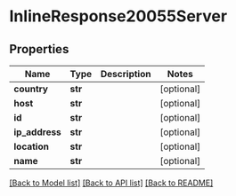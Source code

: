 # InlineResponse20055Server

## Properties
Name | Type | Description | Notes
------------ | ------------- | ------------- | -------------
**country** | **str** |  | [optional] 
**host** | **str** |  | [optional] 
**id** | **str** |  | [optional] 
**ip_address** | **str** |  | [optional] 
**location** | **str** |  | [optional] 
**name** | **str** |  | [optional] 

[[Back to Model list]](../README.md#documentation-for-models) [[Back to API list]](../README.md#documentation-for-api-endpoints) [[Back to README]](../README.md)

